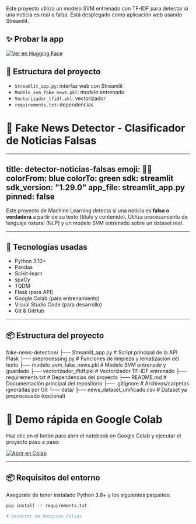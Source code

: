 Este proyecto utiliza un modelo SVM entrenado con TF-IDF para detectar si una noticia es real o falsa. Está desplegado como aplicación web usando Streamlit.

## ✨ Probar la app

[![Ver en Hugging Face](https://img.shields.io/badge/HuggingFace-App-orange?logo=streamlit)](https://huggingface.co/spaces/tuusuario/Detector_Fake_News)

## 📂 Estructura del proyecto

- `Streamlit_app.py`: interfaz web con Streamlit
- `Modelo_svm_fake_news.pkl`: modelo entrenado
- `Vectorizador_tfidf.pkl`: vectorizador
- `requirements.txt`: dependencias


# 🧠 Fake News Detector - Clasificador de Noticias Falsas
---
title: detector-noticias-falsas
emoji: 🕵️‍♂️
colorFrom: blue
colorTo: green
sdk: streamlit
sdk_version: "1.29.0"
app_file: streamlit_app.py
pinned: false
---

Este proyecto de Machine Learning detecta si una noticia es **falsa o verdadera** a partir de su texto (título y contenido). Utiliza procesamiento de lenguaje natural (NLP) y un modelo SVM entrenado sobre un dataset real.

---

## 🧰 Tecnologías usadas

- Python 3.10+
- Pandas
- Scikit-learn
- spaCy
- TQDM
- Flask (para API)
- Google Colab (para entrenamiento)
- Visual Studio Code (para desarrollo)
- Git & GitHub

---

## 📦 Estructura del proyecto
fake-news-detection/
├── Streamlit_app.py             # Script principal de la API Flask
├── preprocessing.py             # Funciones de limpieza y lematización del texto
├── modelo_svm_fake_news.pkl     # Modelo SVM entrenado y guardado
├── vectorizador_tfidf.pkl       # Vectorizador TF-IDF entrenado
├── requirements.txt             # Dependencias del proyecto
├── README.md                    # Documentación principal del repositorio
├── .gitignore                   # Archivos/carpetas ignoradas por Git
└── data/
    ├── news_dataset_unificado.csv  # Dataset ya preprocesado (opcional)
# 🚀 Demo rápida en Google Colab

Haz clic en el botón para abrir el notebook en Google Colab y ejecutar el proyecto paso a paso:

[![Abrir en Colab](https://colab.research.google.com/assets/colab-badge.svg)](https://github.com/Inavsanler/fake-news-detector.git)

---

## 📦 Requisitos del entorno

Asegúrate de tener instalado Python 3.8+ y los siguientes paquetes:

```bash
pip install -r requirements.txt

# Detector de Noticias Falsas


